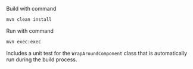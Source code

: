 Build with command
```bash
mvn clean install
```

Run with command
```bash
mvn exec:exec
```

Includes a unit test for the `WrapAroundComponent` class that is automatically run during the build process.